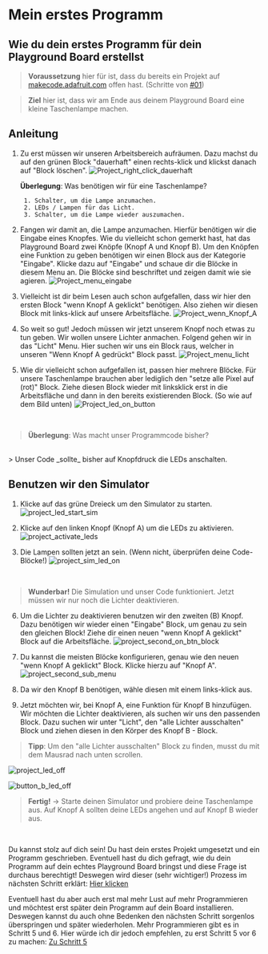 # Mein erstes Programm

## Wie du dein erstes Programm für dein Playground Board erstellst

> **Voraussetzung** hier für ist, dass du bereits ein Projekt auf [makecode.adafruit.com](https://makecode.adafruit.com/#) offen hast. (Schritte von [#01](./01%20Mein%20erstes%20Projekt.pdf))

> **Ziel** hier ist, dass wir am Ende aus deinem Playground Board eine kleine Taschenlampe machen.

## Anleitung

1. Zu erst müssen wir unseren Arbeitsbereich aufräumen. Dazu machst du auf den grünen Block "dauerhaft" einen rechts-klick und klickst danach auf "Block löschen".
![Project_right_click_dauerhaft](./images/03%20Mein%20erstes%20Programm/makecode_project_right_click_dauerhaft.png)

    **Überlegung**: Was benötigen wir für eine Taschenlampe?

        1. Schalter, um die Lampe anzumachen.
        2. LEDs / Lampen für das Licht.
        3. Schalter, um die Lampe wieder auszumachen.

2. Fangen wir damit an, die Lampe anzumachen. Hierfür benötigen wir die Eingabe eines Knopfes. Wie du vielleicht schon gemerkt hast, hat das Playground Board zwei Knöpfe (Knopf A und Knopf B).
Um den Knöpfen eine Funktion zu geben benötigen wir einen Block aus der Kategorie "Eingabe". Klicke dazu auf "Eingabe" und schaue dir die Blöcke in diesem Menu an. Die Blöcke sind beschriftet und zeigen damit wie sie agieren.
    ![Project_menu_eingabe](./images/03%20Mein%20erstes%20Programm/03%20Mein%20erstes%20Programm/makecode_project_menu_eingabe.png)

3. Vielleicht ist dir beim Lesen auch schon aufgefallen, dass wir hier den ersten Block "wenn Knopf A geklickt" benötigen. Also ziehen wir diesen Block mit links-klick auf unsere Arbeitsfläche.
    ![Project_wenn_Knopf_A](./images/03%20Mein%20erstes%20Programm/makecode_project_wenn_knopf_a_geklickt.png)

4. So weit so gut! Jedoch müssen wir jetzt unserem Knopf noch etwas zu tun geben. Wir wollen unsere Lichter anmachen. Folgend gehen wir in das "Licht" Menu. Hier suchen wir uns ein Block raus, welcher in unseren "Wenn Knopf A gedrückt" Block passt.
    ![Project_menu_licht](./images/03%20Mein%20erstes%20Programm/makecode_project_menu_licht.png)

5. Wie dir vielleicht schon aufgefallen ist, passen hier mehrere Blöcke. Für unsere Taschenlampe brauchen aber lediglich den "setze alle Pixel auf (rot)" Block. Ziehe diesen Block wieder mit linksklick erst in die Arbeitsfläche und dann in den bereits existierenden Block. (So wie auf dem Bild unten)
    ![Project_led_on_button](./images/03%20Mein%20erstes%20Programm/makecode_project_button_led_on.png)

</br>

> **Überlegung**: Was macht unser Programmcode bisher?
</br>
> Unser Code _sollte_ bisher auf Knopfdruck die LEDs anschalten.

## Benutzen wir den Simulator

1. Klicke auf das grüne Dreieck um den Simulator zu starten.
    ![project_led_start_sim](./images/03%20Mein%20erstes%20Programm/makecode_project_led_start_sim.png)

2. Klicke auf den linken Knopf (Knopf A) um die LEDs zu aktivieren.
    ![project_activate_leds](./images/03%20Mein%20erstes%20Programm/makecode_project_led_sim_btn_a.png)

3. Die Lampen sollten jetzt an sein. (Wenn nicht, überprüfen deine Code-Blöcke!)
    ![project_sim_led_on](./images/03%20Mein%20erstes%20Programm/makecode_project_led_sim_on.png)

</br>

> **Wunderbar!** Die Simulation und unser Code funktioniert. Jetzt müssen wir nur noch die Lichter deaktivieren.

6. Um die Lichter zu deaktivieren benutzen wir den zweiten (B) Knopf. Dazu benötigen wir wieder einen "Eingabe" Block, um genau zu sein den gleichen Block! Ziehe dir einen neuen "wenn Knopf A geklickt" Block auf die Arbeitsfläche.
    ![project_second_on_btn_block](./images/03%20Mein%20erstes%20Programm/makecode_project_lamp_second_on_btn.png)

7. Du kannst die meisten Blöcke konfigurieren, genau wie den neuen "wenn Knopf A geklickt" Block. Klicke hierzu auf "Knopf A".
    ![project_second_sub_menu](./images/03%20Mein%20erstes%20Programm/makecode_project_led_sub_btn.png)

8. Da wir den Knopf B benötigen, wähle diesen mit einem links-klick aus.

9. Jetzt möchten wir, bei Knopf A, eine Funktion für Knopf B hinzufügen. Wir möchten die Lichter deaktivieren, als suchen wir uns den passenden Block. Dazu suchen wir unter "Licht", den "alle Lichter ausschalten" Block und ziehen diesen in den Körper des Knopf B - Block.

> **Tipp**: Um den "alle Lichter ausschalten" Block zu finden, musst du mit dem Mausrad nach unten scrollen.

![project_led_off](./images/03%20Mein%20erstes%20Programm/makecode_project_alle_Lichter_ausschalten.png)

![button_b_led_off](./images/03%20Mein%20erstes%20Programm/makecode_project_knopf_b_led_aus.png)

> **Fertig!** -> Starte deinen Simulator und probiere deine Taschenlampe aus. Auf Knopf A sollten deine LEDs angehen und auf Knopf B wieder aus.

</br>

Du kannst stolz auf dich sein! Du hast dein erstes Projekt umgesetzt und ein Programm geschrieben.
Eventuell hast du dich gefragt, wie du dein Programm auf dein echtes Playground Board bringst und diese Frage ist durchaus berechtigt! Deswegen wird dieser (sehr wichtiger!) Prozess im nächsten Schritt erklärt: [Hier klicken](./04%20Programm%20auf%20den%20Playground%20installieren.pdf)

Eventuell hast du aber auch erst mal mehr Lust auf mehr Programmieren und möchtest erst später dein Programm auf dein Board installieren. Deswegen kannst du auch ohne Bedenken den nächsten Schritt sorgenlos überspringen und später wiederholen. Mehr Programmieren gibt es in Schritt 5 und 6. Hier würde ich dir jedoch empfehlen, zu erst Schritt 5 vor 6 zu machen: [Zu Schritt 5](./05%20Mein%20erstes%20Programm%202.pdf)

